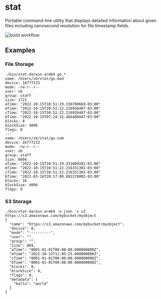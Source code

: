 # stat
Portable command-line utility that displays detailed information about given
files including nanosecond resolution for file timestamp fields.

![build workflow](https://github.com/shanebarnes/stat/workflows/stat/badge.svg)

## Examples

### File Storage

```
./bin/stat-darwin-arm64 go.*
name: /Users/sb/stat/go.mod
device: 16777233
mode: -rw-r--r--
user: sb
group: staff
size: 1721
aTime: "2022-10-15T10:51:29.330700669-03:00"
mTime: "2022-10-15T10:51:22.216926407-03:00"
cTime: "2022-10-15T10:51:22.216926407-03:00"
bTime: "2022-10-15T07:24:15.466480847-03:00"
blocks: 8
blockSize: 4096
flags: 0
---
name: /Users/sb/stat/go.sum
device: 16777233
mode: -rw-r--r--
user: sb
group: staff
size: 6666
aTime: "2022-10-15T10:51:29.331089282-03:00"
mTime: "2022-10-15T10:51:22.216331301-03:00"
cTime: "2022-10-15T10:51:22.216331301-03:00"
bTime: "2022-03-16T20:17:00.892278002-03:00"
blocks: 16
blockSize: 4096
flags: 0
```

### S3 Storage

```
./bin/stat-darwin-arm64 -o json -s s3 https://s3.amazonaws.com/mybucket/myobject
{
  "name": "https://s3.amazonaws.com/mybucket/myobject",
  "device": 0,
  "mode": "----------",
  "user": "",
  "group": "",
  "size": 804,
  "aTime": "0001-01-01T00:00:00.000000000Z",
  "mTime": "2022-10-15T11:05:25.000000000Z",
  "cTime": "0001-01-01T00:00:00.000000000Z",
  "bTime": "0001-01-01T00:00:00.000000000Z",
  "blocks": 0,
  "blockSize": 0,
  "flags": 0,
  "metadata": {
    "hello": "world"
  }
}

```
